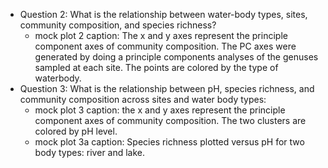 - Question 2: What is the relationship between water-body types, sites, community composition, and species richness? 
  + mock plot 2 caption: The x and y axes represent the principle component axes of community composition. The PC axes were generated by doing a principle components analyses of the genuses sampled at each site. The points are colored by the type of waterbody. 
- Question 3: What is the relationship between pH, species richness, and community composition across sites and water body types: 
  + mock plot 3 caption: the x and y axes represent the principle component axes of community composition. The two clusters are colored by pH level. 
  + mock plot 3a caption: Species richness plotted versus pH for two body types: river and lake. 
